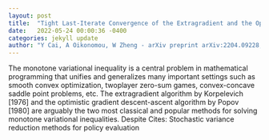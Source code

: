 ```yaml
---
layout: post
title:  "Tight Last-Iterate Convergence of the Extragradient and the Optimistic Gradient Descent-Ascent Algorithm for Constrained Monotone Variational Inequalities"
date:   2022-05-24 00:00:36 -0400
categories: jekyll update
author: "Y Cai, A Oikonomou, W Zheng - arXiv preprint arXiv:2204.09228, 2022"
---
```

The monotone variational inequality is a central problem in mathematical programming that unifies and generalizes many important settings such as smooth convex optimization, twoplayer zero-sum games, convex-concave saddle point problems, etc. The extragradient algorithm by Korpelevich [1976] and the optimistic gradient descent-ascent algorithm by Popov [1980] are arguably the two most classical and popular methods for solving monotone variational inequalities. Despite  Cites: Stochastic variance reduction methods for policy evaluation